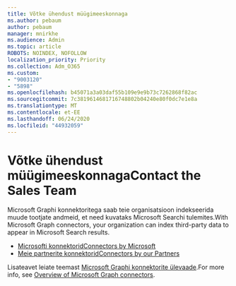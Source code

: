```yaml
---
title: Võtke ühendust müügimeeskonnaga
ms.author: pebaum
author: pebaum
manager: mnirkhe
ms.audience: Admin
ms.topic: article
ROBOTS: NOINDEX, NOFOLLOW
localization_priority: Priority
ms.collection: Adm_O365
ms.custom:
- "9003120"
- "5898"
ms.openlocfilehash: b45071a3a03daf55b109e9e9b73c7262868f82ac
ms.sourcegitcommit: 7c3819614681716748802b04240e80f0dc7e1e8a
ms.translationtype: MT
ms.contentlocale: et-EE
ms.lasthandoff: 06/24/2020
ms.locfileid: "44932059"
---
```

# <a name="contact-the-sales-team"></a><span data-ttu-id="6c511-102">Võtke ühendust müügimeeskonnaga</span><span class="sxs-lookup"><span data-stu-id="6c511-102">Contact the Sales Team</span></span>

<span data-ttu-id="6c511-103">Microsoft Graphi konnektoritega saab teie organisatsioon indekseerida muude tootjate andmeid, et need kuvataks Microsoft Searchi tulemites.</span><span class="sxs-lookup"><span data-stu-id="6c511-103">With Microsoft Graph connectors, your organization can index third-party data to appear in Microsoft Search results.</span></span>

- [<span data-ttu-id="6c511-104">Microsofti konnektorid</span><span class="sxs-lookup"><span data-stu-id="6c511-104">Connectors by Microsoft</span></span>](https://docs.microsoft.com/microsoftsearch/connectors-gallery#Microsoft)
- [<span data-ttu-id="6c511-105">Meie partnerite konnektorid</span><span class="sxs-lookup"><span data-stu-id="6c511-105">Connectors by our Partners</span></span>](https://docs.microsoft.com/microsoftsearch/connectors-gallery#Partners)

<span data-ttu-id="6c511-106">Lisateavet leiate teemast [Microsoft Graphi konnektorite ülevaade](https://docs.microsoft.com/microsoftsearch/connectors-overview).</span><span class="sxs-lookup"><span data-stu-id="6c511-106">For more info, see [Overview of Microsoft Graph connectors](https://docs.microsoft.com/microsoftsearch/connectors-overview).</span></span>
